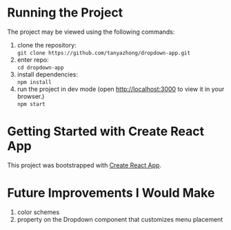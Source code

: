 # Running the Project

The project may be viewed using the following commands:
1. clone the repository:       
    `git clone https://github.com/tanyazhong/dropdown-app.git`
2. enter repo:     
    `cd dropdown-app`   
4. install dependencies:       
    `npm install`
3. run the project in dev mode (open [http://localhost:3000](http://localhost:3000) to view it in your browser.)       
    `npm start`

# Getting Started with Create React App

This project was bootstrapped with [Create React App](https://github.com/facebook/create-react-app).

# Future Improvements I Would Make 
1. color schemes
2. property on the Dropdown component that customizes menu placement
